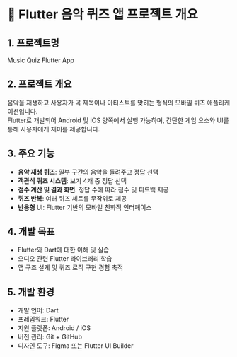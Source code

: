 # 🎵 Flutter 음악 퀴즈 앱 프로젝트 개요

## 1. 프로젝트명
Music Quiz Flutter App

## 2. 프로젝트 개요
음악을 재생하고 사용자가 곡 제목이나 아티스트를 맞히는 형식의 모바일 퀴즈 애플리케이션입니다.  
Flutter로 개발되어 Android 및 iOS 양쪽에서 실행 가능하며, 간단한 게임 요소와 UI를 통해 사용자에게 재미를 제공합니다.

## 3. 주요 기능
-  **음악 재생 퀴즈**: 일부 구간의 음악을 들려주고 정답 선택
-  **객관식 퀴즈 시스템**: 보기 4개 중 정답 선택
-  **점수 계산 및 결과 화면**: 정답 수에 따라 점수 및 피드백 제공
-  **퀴즈 반복**: 여러 퀴즈 세트를 무작위로 제공
-  **반응형 UI**: Flutter 기반의 모바일 친화적 인터페이스

## 4. 개발 목표
- Flutter와 Dart에 대한 이해 및 실습
- 오디오 관련 Flutter 라이브러리 학습
- 앱 구조 설계 및 퀴즈 로직 구현 경험 축적

## 5. 개발 환경
- 개발 언어: Dart
- 프레임워크: Flutter
- 지원 플랫폼: Android / iOS
- 버전 관리: Git + GitHub
- 디자인 도구: Figma 또는 Flutter UI Builder
